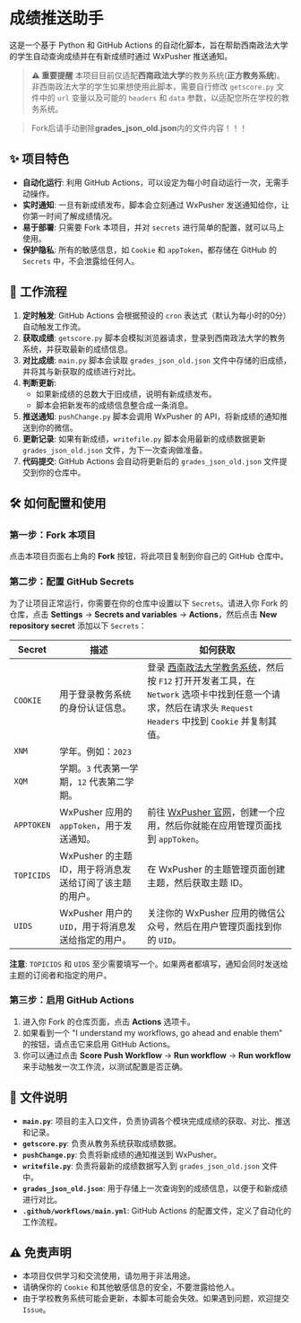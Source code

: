 # 成绩推送助手

这是一个基于 Python 和 GitHub Actions 的自动化脚本，旨在帮助西南政法大学的学生自动查询成绩并在有新成绩时通过 WxPusher 推送通知。

> **⚠️ 重要提醒**
> 本项目目前仅适配**西南政法大学**的教务系统(**正方教务系统**)。非西南政法大学的学生如果想使用此脚本，需要自行修改 `getscore.py` 文件中的 `url` 变量以及可能的 `headers` 和 `data` 参数，以适配您所在学校的教务系统。

> Fork后请手动删除**grades_json_old.json**内的文件内容！！！

## ✨ 项目特色

* **自动化运行**: 利用 GitHub Actions，可以设定为每小时自动运行一次，无需手动操作。
* **实时通知**: 一旦有新成绩发布，脚本会立刻通过 WxPusher 发送通知给你，让你第一时间了解成绩情况。
* **易于部署**: 只需要 Fork 本项目，并对 `secrets` 进行简单的配置，就可以马上使用。
* **保护隐私**: 所有的敏感信息，如 `Cookie` 和 `appToken`，都存储在 GitHub 的 `Secrets` 中，不会泄露给任何人。

## 🚀 工作流程

1.  **定时触发**: GitHub Actions 会根据预设的 `cron` 表达式（默认为每小时的0分）自动触发工作流。
2.  **获取成绩**: `getscore.py` 脚本会模拟浏览器请求，登录到西南政法大学的教务系统，并获取最新的成绩信息。
3.  **对比成绩**: `main.py` 脚本会读取 `grades_json_old.json` 文件中存储的旧成绩，并将其与新获取的成绩进行对比。
4.  **判断更新**:
    * 如果新成绩的总数大于旧成绩，说明有新成绩发布。
    * 脚本会把新发布的成绩信息整合成一条消息。
5.  **推送通知**: `pushChange.py` 脚本会调用 WxPusher 的 API，将新成绩的通知推送到你的微信。
6.  **更新记录**: 如果有新成绩，`writefile.py` 脚本会用最新的成绩数据更新 `grades_json_old.json` 文件，为下一次查询做准备。
7.  **代码提交**: GitHub Actions 会自动将更新后的 `grades_json_old.json` 文件提交到你的仓库中。

## 🛠️ 如何配置和使用

### 第一步：Fork 本项目

点击本项目页面右上角的 **Fork** 按钮，将此项目复制到你自己的 GitHub 仓库中。

### 第二步：配置 GitHub Secrets

为了让项目正常运行，你需要在你的仓库中设置以下 `Secrets`。请进入你 Fork 的仓库，点击 **Settings** -> **Secrets and variables** -> **Actions**，然后点击 **New repository secret** 添加以下 `Secrets`：

| Secret         | 描述                                                                                                                        | 如何获取                                                                                                                                                                                                                                                                                                       |
| -------------- | --------------------------------------------------------------------------------------------------------------------------- | -------------------------------------------------------------------------------------------------------------------------------------------------------------------------------------------------------------------------------------------------------------------------------------------------- |
| `COOKIE`       | 用于登录教务系统的身份认证信息。                                                                                            | 登录 [西南政法大学教务系统](https://njwxt.swupl.edu.cn/)，然后按 `F12` 打开开发者工具，在 `Network` 选项卡中找到任意一个请求，然后在请求头 `Request Headers` 中找到 `Cookie` 并复制其值。                                                                                             |
| `XNM`          | 学年。例如：`2023`                                                                                                          |                                                                                                                                                                                                                                                                                                                    |
| `XQM`          | 学期。`3` 代表第一学期，`12` 代表第二学期。                                                                                 |                                                                                                                                                                                                                                                                                                                    |
| `APPTOKEN`     | WxPusher 应用的 `appToken`，用于发送通知。                                                                                    | 前往 [WxPusher 官网](https://wxpusher.zjiecode.com/)，创建一个应用，然后你就能在应用管理页面找到 `appToken`。                                                                                                                                                                                             |
| `TOPICIDS`     | WxPusher 的主题 ID，用于将消息发送给订阅了该主题的用户。                                                                      | 在 WxPusher 的主题管理页面创建主题，然后获取主题 ID。                                                                                                                                                                                                                                                |
| `UIDS`         | WxPusher 用户的 `UID`，用于将消息发送给指定的用户。                                                                         | 关注你的 WxPusher 应用的微信公众号，然后在用户管理页面找到你的 `UID`。                                                                                                                                                                                                                                   |

**注意**: `TOPICIDS` 和 `UIDS` 至少需要填写一个。如果两者都填写，通知会同时发送给主题的订阅者和指定的用户。

### 第三步：启用 GitHub Actions

1.  进入你 Fork 的仓库页面，点击 **Actions** 选项卡。
2.  如果看到一个 "I understand my workflows, go ahead and enable them" 的按钮，请点击它来启用 GitHub Actions。
3.  你可以通过点击 **Score Push Workflow** -> **Run workflow** -> **Run workflow** 来手动触发一次工作流，以测试配置是否正确。

## 📁 文件说明

* **`main.py`**: 项目的主入口文件，负责协调各个模块完成成绩的获取、对比、推送和记录。
* **`getscore.py`**: 负责从教务系统获取成绩数据。
* **`pushChange.py`**: 负责将新成绩的通知推送到 WxPusher。
* **`writefile.py`**: 负责将最新的成绩数据写入到 `grades_json_old.json` 文件中。
* **`grades_json_old.json`**: 用于存储上一次查询到的成绩信息，以便于和新成绩进行对比。
* **`.github/workflows/main.yml`**: GitHub Actions 的配置文件，定义了自动化的工作流程。

## ⚠️ 免责声明

* 本项目仅供学习和交流使用，请勿用于非法用途。
* 请确保你的 `Cookie` 和其他敏感信息的安全，不要泄露给他人。
* 由于学校教务系统可能会更新，本脚本可能会失效。如果遇到问题，欢迎提交 `Issue`。
